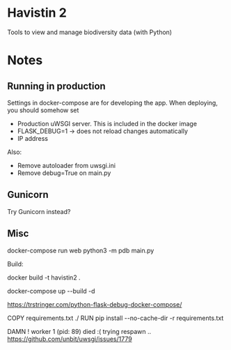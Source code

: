 
# Havistin 2
Tools to view and manage biodiversity data (with Python)

# Notes

## Running in production

Settings in docker-compose are for developing the app. When deploying, you should somehow set

- Production uWSGI server. This is included in the docker image
- FLASK_DEBUG=1 -> does not reload changes automatically
- IP address

Also:

- Remove autoloader from uwsgi.ini
- Remove debug=True on main.py


## Gunicorn

Try Gunicorn instead?

## Misc


docker-compose run web python3 -m pdb main.py

Build:

docker build -t havistin2 .


docker-compose up --build -d


https://trstringer.com/python-flask-debug-docker-compose/

COPY requirements.txt ./
RUN pip install --no-cache-dir -r requirements.txt



DAMN ! worker 1 (pid: 89) died :( trying respawn ..
https://github.com/unbit/uwsgi/issues/1779
